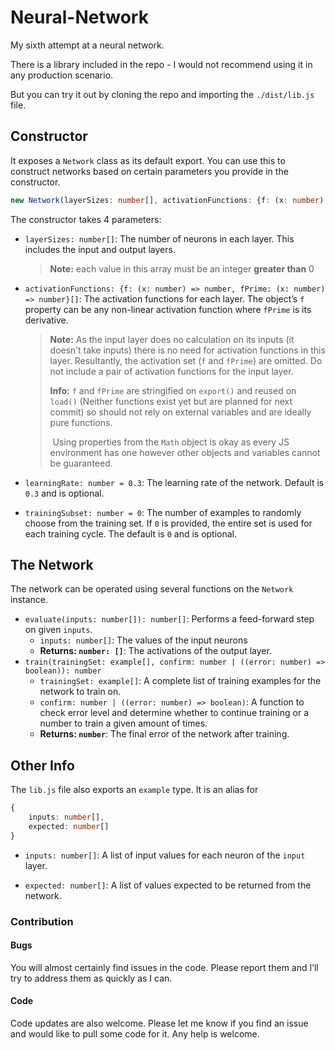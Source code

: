 # Neural-Network
My sixth attempt at a neural network.

There is a library included in the repo - I would not recommend using it in any production scenario.

But you can try it out by cloning the repo and importing the `./dist/lib.js` file.

## Constructor

It exposes a `Network` class as its default export. You can use this to construct networks based on certain parameters you provide in the constructor.


```typescript
new Network(layerSizes: number[], activationFunctions: {f: (x: number) => number, fPrime: (x: number) => number}[], learningRate: number = 0.3, trainingSubset: number = 0);
```

The constructor takes 4 parameters:

* `layerSizes: number[]`: The number of neurons in each layer. This includes the input and output layers. 

  > **Note:** each value in this array must be an integer **greater than** 0

* `activationFunctions: {f: (x: number) => number, fPrime: (x: number) => number}[]`: The activation functions for each layer. The object’s `f` property can be any non-linear activation function where `fPrime` is its derivative.

  > **Note:** As the input layer does no calculation on its inputs (it doesn’t take inputs) there is no need for activation functions in this layer. Resultantly, the activation set (`f` and `fPrime`) are omitted. Do not include a pair of activation functions for the input layer.
  >
  > **Info:** `f` and `fPrime` are stringified on `export()` and reused on `load()` (Neither functions exist yet but are planned for next commit) so should not rely on external variables and are ideally pure functions. 
  >
  > ​	Using properties from the `Math` object is okay as every JS environment has one however other objects and variables cannot be guaranteed.

* `learningRate: number = 0.3`: The learning rate of the network. Default is `0.3` and is optional.

* `trainingSubset: number = 0`: The number of examples to randomly choose from the training set. If `0` is provided, the entire set is used for each training cycle. The default is `0` and is optional.

## The Network

The network can be operated using several functions on the `Network` instance. 

* `evaluate(inputs: number[]): number[]`: Performs a feed-forward step on given `inputs`. 
  -  `inputs: number[]`: The values of the input neurons
  - **Returns: `number: []`**: The activations of the output layer.
* `train(trainingSet: example[], confirm: number | ((error: number) => boolean)): number`
  * `trainingSet: example[]`: A complete list of training examples for the network to train on.
  * `confirm: number | ((error: number) => boolean)`: A function to check error level and determine whether to continue training or a number to train a given amount of times.
  * **Returns: `number`**: The final error of the network after training.

## Other Info

The `lib.js` file also exports an `example` type. It is an alias for

```typescript
{
    inputs: number[], 
	expected: number[] 
}
```

* `inputs: number[]`: A list of input values for each neuron of the `input` layer.

* `expected: number[]`: A list of values expected to be returned from the network.

### Contribution

#### Bugs

You will almost certainly find issues in the code. Please report them and I’ll try to address them as quickly as I can.

#### Code 

Code updates are also welcome. Please let me know if you find an issue and would like to pull some code for it. Any help is welcome.

### 
